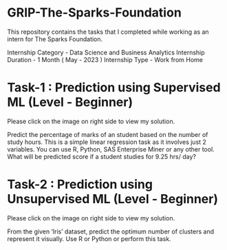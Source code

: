 # GRIP-The-Sparks-Foundation

This repository contains the tasks that I completed while working as an intern for The Sparks Foundation.

Internship Category - Data Science and Business Analytics
Internship Duration - 1 Month ( May - 2023 )
Internship Type - Work from Home


# Task-1 : Prediction using Supervised ML (Level - Beginner)
Please click on the image on right side to view my solution.

Predict the percentage of marks of an student based on the number of study hours.
This is a simple linear regression task as it involves just 2 variables.
You can use R, Python, SAS Enterprise Miner or any other tool.
What will be predicted score if a student studies for 9.25 hrs/ day?


# Task-2 : Prediction using Unsupervised ML (Level - Beginner)
Please click on the image on right side to view my solution.

From the given ‘Iris’ dataset, predict the optimum number of clusters and represent it visually.
Use R or Python or perform this task.

